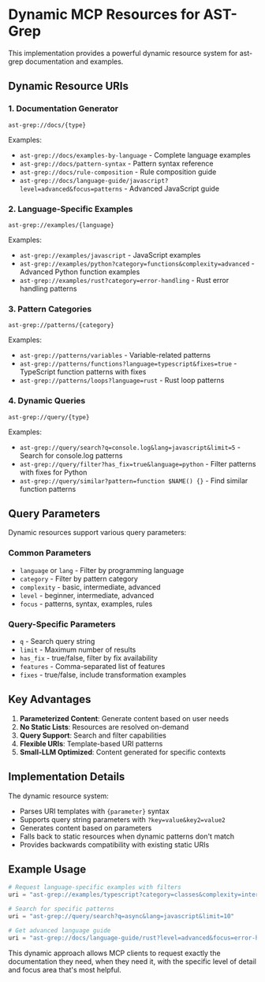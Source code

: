 # Dynamic MCP Resources for AST-Grep

This implementation provides a powerful dynamic resource system for ast-grep documentation and examples.

## Dynamic Resource URIs

### 1. Documentation Generator
```
ast-grep://docs/{type}
```

Examples:
- `ast-grep://docs/examples-by-language` - Complete language examples
- `ast-grep://docs/pattern-syntax` - Pattern syntax reference  
- `ast-grep://docs/rule-composition` - Rule composition guide
- `ast-grep://docs/language-guide/javascript?level=advanced&focus=patterns` - Advanced JavaScript guide

### 2. Language-Specific Examples
```
ast-grep://examples/{language}
```

Examples:
- `ast-grep://examples/javascript` - JavaScript examples
- `ast-grep://examples/python?category=functions&complexity=advanced` - Advanced Python function examples
- `ast-grep://examples/rust?category=error-handling` - Rust error handling patterns

### 3. Pattern Categories
```
ast-grep://patterns/{category}
```

Examples:
- `ast-grep://patterns/variables` - Variable-related patterns
- `ast-grep://patterns/functions?language=typescript&fixes=true` - TypeScript function patterns with fixes
- `ast-grep://patterns/loops?language=rust` - Rust loop patterns

### 4. Dynamic Queries
```
ast-grep://query/{type}
```

Examples:
- `ast-grep://query/search?q=console.log&lang=javascript&limit=5` - Search for console.log patterns
- `ast-grep://query/filter?has_fix=true&language=python` - Filter patterns with fixes for Python
- `ast-grep://query/similar?pattern=function $NAME() {}` - Find similar function patterns

## Query Parameters

Dynamic resources support various query parameters:

### Common Parameters
- `language` or `lang` - Filter by programming language
- `category` - Filter by pattern category
- `complexity` - basic, intermediate, advanced
- `level` - beginner, intermediate, advanced
- `focus` - patterns, syntax, examples, rules

### Query-Specific Parameters
- `q` - Search query string
- `limit` - Maximum number of results
- `has_fix` - true/false, filter by fix availability
- `features` - Comma-separated list of features
- `fixes` - true/false, include transformation examples

## Key Advantages

1. **Parameterized Content**: Generate content based on user needs
2. **No Static Lists**: Resources are resolved on-demand
3. **Query Support**: Search and filter capabilities
4. **Flexible URIs**: Template-based URI patterns
5. **Small-LLM Optimized**: Content generated for specific contexts

## Implementation Details

The dynamic resource system:
- Parses URI templates with `{parameter}` syntax
- Supports query string parameters with `?key=value&key2=value2`
- Generates content based on parameters
- Falls back to static resources when dynamic patterns don't match
- Provides backwards compatibility with existing static URIs

## Example Usage

```python
# Request language-specific examples with filters
uri = "ast-grep://examples/typescript?category=classes&complexity=intermediate"

# Search for specific patterns
uri = "ast-grep://query/search?q=async&lang=javascript&limit=10"

# Get advanced language guide
uri = "ast-grep://docs/language-guide/rust?level=advanced&focus=error-handling"
```

This dynamic approach allows MCP clients to request exactly the documentation they need, when they need it, with the specific level of detail and focus area that's most helpful.